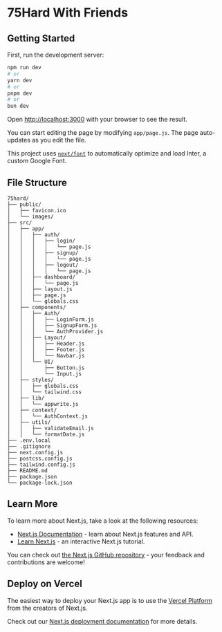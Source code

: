 # 75Hard With Friends

## Getting Started

First, run the development server:

```bash
npm run dev
# or
yarn dev
# or
pnpm dev
# or
bun dev
```

Open [http://localhost:3000](http://localhost:3000) with your browser to see the result.

You can start editing the page by modifying `app/page.js`. The page auto-updates as you edit the file.

This project uses [`next/font`](https://nextjs.org/docs/basic-features/font-optimization) to automatically optimize and load Inter, a custom Google Font.

## File Structure

```
75hard/
├── public/
│   ├── favicon.ico
│   └── images/
├── src/
│   ├── app/
│   │   ├── auth/
│   │   │   ├── login/
│   │   │   │   └── page.js
│   │   │   ├── signup/
│   │   │   │   └── page.js
│   │   │   ├── logout/
│   │   │   │   └── page.js
│   │   ├── dashboard/
│   │   │   └── page.js
│   │   ├── layout.js
│   │   ├── page.js
│   │   └── globals.css
│   ├── components/
│   │   ├── Auth/
│   │   │   ├── LoginForm.js
│   │   │   ├── SignupForm.js
│   │   │   └── AuthProvider.js
│   │   ├── Layout/
│   │   │   ├── Header.js
│   │   │   ├── Footer.js
│   │   │   └── Navbar.js
│   │   └── UI/
│   │       ├── Button.js
│   │       └── Input.js
│   ├── styles/
│   │   ├── globals.css
│   │   └── tailwind.css
│   ├── lib/
│   │   └── appwrite.js
│   ├── context/
│   │   └── AuthContext.js
│   ├── utils/
│   │   ├── validateEmail.js
│   │   └── formatDate.js
├── .env.local
├── .gitignore
├── next.config.js
├── postcss.config.js
├── tailwind.config.js
├── README.md
├── package.json
└── package-lock.json
```

## Learn More

To learn more about Next.js, take a look at the following resources:

- [Next.js Documentation](https://nextjs.org/docs) - learn about Next.js features and API.
- [Learn Next.js](https://nextjs.org/learn) - an interactive Next.js tutorial.

You can check out [the Next.js GitHub repository](https://github.com/vercel/next.js/) - your feedback and contributions are welcome!

## Deploy on Vercel

The easiest way to deploy your Next.js app is to use the [Vercel Platform](https://vercel.com/new?utm_medium=default-template&filter=next.js&utm_source=create-next-app&utm_campaign=create-next-app-readme) from the creators of Next.js.

Check out our [Next.js deployment documentation](https://nextjs.org/docs/deployment) for more details.
